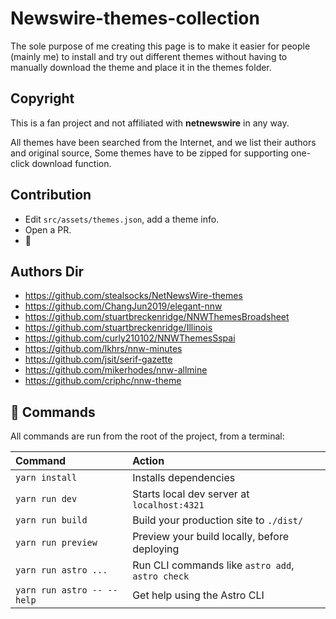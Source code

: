 # Newswire-themes-collection

The sole purpose of me creating this page is to make it easier for
people (mainly me) to install and try out different themes without
having to manually download the theme and place it in the themes folder.

## Copyright

This is a fan project and not affiliated with <b>netnewswire</b> in any way.

All themes have been searched from the Internet, and we list their authors and original source, Some themes have to be zipped for supporting one-click download function.

## Contribution

- Edit `src/assets/themes.json`, add a theme info.
- Open a PR.
- 🎉

## Authors Dir

- https://github.com/stealsocks/NetNewsWire-themes
- https://github.com/ChangJun2019/elegant-nnw
- https://github.com/stuartbreckenridge/NNWThemesBroadsheet
- https://github.com/stuartbreckenridge/Illinois
- https://github.com/curly210102/NNWThemesSspai
- https://github.com/lkhrs/nnw-minutes
- https://github.com/jsit/serif-gazette
- https://github.com/mikerhodes/nnw-allmine
- https://github.com/criphc/nnw-theme

## 🧞 Commands

All commands are run from the root of the project, from a terminal:

| Command                    | Action                                           |
| :------------------------- | :----------------------------------------------- |
| `yarn install`             | Installs dependencies                            |
| `yarn run dev`             | Starts local dev server at `localhost:4321`      |
| `yarn run build`           | Build your production site to `./dist/`          |
| `yarn run preview`         | Preview your build locally, before deploying     |
| `yarn run astro ...`       | Run CLI commands like `astro add`, `astro check` |
| `yarn run astro -- --help` | Get help using the Astro CLI                     |
